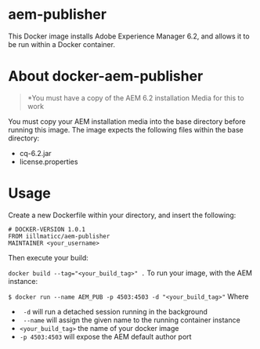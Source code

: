 # aem-publisher
This Docker image installs Adobe Experience Manager 6.2, and allows it
to be run within a Docker container.

# About docker-aem-publisher
>*You must have a copy of the AEM 6.2 installation Media for this to work

You must copy your AEM installation media into the base directory before
running this image. The image expects the following files within the base directory:

- cq-6.2.jar
- license.properties

# Usage
Create a new Dockerfile within your directory, and insert the following:

```
# DOCKER-VERSION 1.0.1
FROM iillmaticc/aem-publisher
MAINTAINER <your_username>
```

Then execute your build:

```docker build --tag="<your_build_tag>" .```
To run your image, with the AEM instance:

```$ docker run --name AEM_PUB -p 4503:4503 -d "<your_build_tag>"```
Where

- ``` -d``` will run a detached session running in the background
- ``` --name``` will assign the given name to the running container instance
- ```<your_build_tag>``` the name of your docker image
- ```-p 4503:4503``` will expose the AEM default author port
